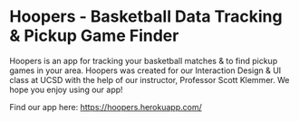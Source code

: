 Hoopers - Basketball Data Tracking & Pickup Game Finder
====

Hoopers is an app for tracking your basketball matches & to find pickup games in your area. Hoopers was created for our Interaction Design & UI class at UCSD with the help of our instructor, Professor Scott Klemmer. We hope you enjoy using our app!

Find our app here: https://hoopers.herokuapp.com/
